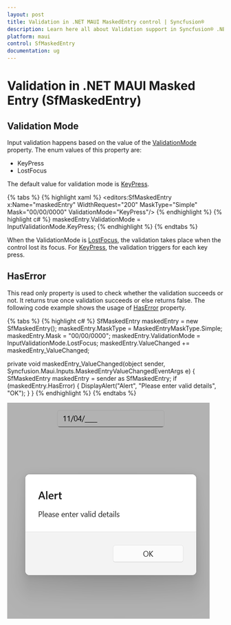 ```yaml
---
layout: post
title: Validation in .NET MAUI MaskedEntry control | Syncfusion®
description: Learn here all about Validation support in Syncfusion® .NET MAUI Masked Entry (SfMaskedEntry) control and more.
platform: maui
control: SfMaskedEntry
documentation: ug 
---
```

# Validation in .NET MAUI Masked Entry (SfMaskedEntry)

## Validation Mode

Input validation happens based on the value of the [ValidationMode](https://help.syncfusion.com/cr/maui/Syncfusion.Maui.Inputs.SfMaskedEntry.html#Syncfusion_Maui_Inputs_SfMaskedEntry_ValidationMode) property. The enum values of this property are:

* KeyPress
* LostFocus

The default value for validation mode is [KeyPress](https://help.syncfusion.com/cr/maui/Syncfusion.Maui.Inputs.InputValidationMode.html#Syncfusion_Maui_Inputs_InputValidationMode_KeyPress).

{% tabs %}
{% highlight xaml %}
<editors:SfMaskedEntry x:Name="maskedEntry"
                        WidthRequest="200"
                        MaskType="Simple" Mask="00/00/0000" ValidationMode="KeyPress"/>
{% endhighlight %}
{% highlight c# %}
maskedEntry.ValidationMode = InputValidationMode.KeyPress;
{% endhighlight %}
{% endtabs %}

When the ValidationMode is [LostFocus](https://help.syncfusion.com/cr/maui/Syncfusion.Maui.Inputs.InputValidationMode.html#Syncfusion_Maui_Inputs_InputValidationMode_LostFocus), the validation takes place when the control lost its focus. For  [KeyPress](https://help.syncfusion.com/cr/maui/Syncfusion.Maui.Inputs.InputValidationMode.html#Syncfusion_Maui_Inputs_InputValidationMode_KeyPress), the validation triggers for each key press.

## HasError

This read only property is used to check whether the validation succeeds or not. It returns true once validation succeeds or else returns false. The following code example shows the usage of [HasError](https://help.syncfusion.com/cr/maui/Syncfusion.Maui.Inputs.SfMaskedEntry.html#Syncfusion_Maui_Inputs_SfMaskedEntry_HasError) property.

{% tabs %}
{% highlight c# %}
SfMaskedEntry maskedEntry = new SfMaskedEntry();
maskedEntry.MaskType = MaskedEntryMaskType.Simple;
maskedEntry.Mask = "00/00/0000";
maskedEntry.ValidationMode = InputValidationMode.LostFocus;
maskedEntry.ValueChanged += maskedEntry_ValueChanged;

 private void maskedEntry_ValueChanged(object sender, Syncfusion.Maui.Inputs.MaskedEntryValueChangedEventArgs e)
 {
     SfMaskedEntry maskedEntry = sender as SfMaskedEntry;
     if (maskedEntry.HasError)
     {
         DisplayAlert("Alert", "Please enter valid details", "OK");
     }
 }
{% endhighlight %}
{% endtabs %}

![HasError](MaskedEntry_Images/MaskedEntry_HasError.png)
